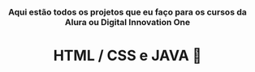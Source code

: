 <h3 align="center">Aqui estão todos os projetos que eu faço para os cursos da Alura ou Digital Innovation One </h3>
<h1 align="center">
    <p>HTML / CSS e JAVA 🚀</p>
</h1>

